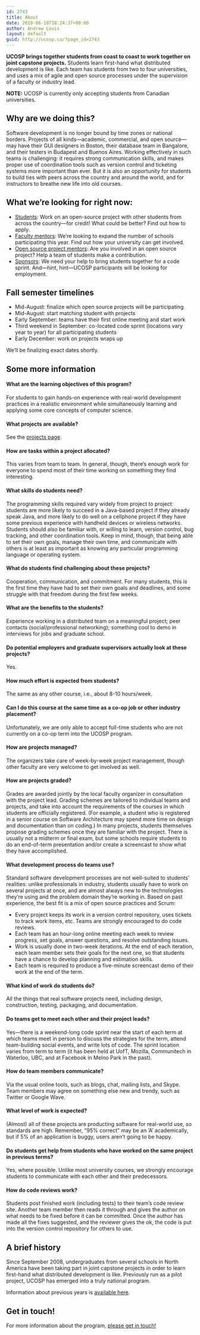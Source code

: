 ```yaml
---
id: 2743
title: About
date: 2010-06-18T18:24:37+00:00
author: Andrew Louis
layout: default
guid: http://ucosp.ca/?page_id=2743
---
```

**UCOSP brings together students from coast to coast to work together on joint capstone projects.** Students learn first-hand what distributed development is like. Each team has students from two to four universities, and uses a mix of agile and open source processes under the supervision of a faculty or industry lead.

**NOTE:** UCOSP is currently only accepting students from Canadian universities.

## Why are we doing this?

Software development is no longer bound by time zones or national borders. Projects of all kinds—academic, commercial, and open source—may have their GUI designers in Boston, their database team in Bangalore, and their testers in Budapest and Buenos Aires. Working effectively in such teams is challenging: it requires strong communication skills, and makes proper use of coordination tools such as version control and ticketing systems more important than ever. But it is also an opportunity for students to build ties with peers across the country and around the world, and for instructors to breathe new life into old courses.

## What we&#8217;re looking for right now:

  * [Students](http://ucosp.ca/for-students/): Work on an open-source project with other students from across the country—for credit! What could be better? Find out how to apply.
  * [Faculty mentors](http://ucosp.ca/for-faculty/): We&#8217;re looking to expand the number of schools participating this year. Find out how your university can get involved.
  * [Open source project mentors](http://ucosp.ca/for-open-source/): Are you involved in an open source project? Help a team of students make a contribution.
  * [Sponsors](http://ucosp.ca/for-sponsors/): We need your help to bring students together for a code sprint. And—hint, hint—UCOSP participants will be looking for employment.

## Fall semester timelines

  * Mid-August: finalize which open source projects will be participating
  * Mid-August: start matching student with projects
  * Early September: teams have their first online meeting and start work
  * Third weekend in September: co-located code sprint (locations vary year to year) for all participating students
  * Early December: work on projects wraps up

We&#8217;ll be finalizing exact dates shortly.

## Some more information

#### What are the learning objectives of this program?

For students to gain hands-on experience with real-world development practices in a realistic environment while simultaneously learning and applying some core concepts of computer science.

#### What projects are available?

See the [projects page](http://ucosp.ca/projects).

#### How are tasks within a project allocated?

This varies from team to team. In general, though, there’s enough work for everyone to spend most of their time working on something they find interesting.

#### What skills do students need?

The programming skills required vary widely from project to project: students are more likely to succeed in a Java-based project if they already speak Java, and more likely to do well on a cellphone project if they have some previous experience with handheld devices or wireless networks. Students should also be familiar with, or willing to learn, version control, bug tracking, and other coordination tools. Keep in mind, though, that being able to set their own goals, manage their own time, and communicate with others is at least as important as knowing any particular programming language or operating system.

#### What do students find challenging about these projects?

Cooperation, communication, and commitment. For many students, this is the first time they have had to set their own goals and deadlines, and some struggle with that freedom during the first few weeks.

#### What are the benefits to the students?

Experience working in a distributed team on a meaningful project; peer contacts (social/professional networking); something cool to demo in interviews for jobs and graduate school.

#### Do potential employers and graduate supervisors actually look at these projects?

Yes.

#### How much effort is expected from students?

The same as any other course, i.e., about 8-10 hours/week.

#### Can I do this course at the same time as a co-op job or other industry placement?

Unfortunately, we are only able to accept full-time students who are not currently on a co-op term into the UCOSP program.

#### How are projects managed?

The organizers take care of week-by-week project management, though other faculty are very welcome to get involved as well.

#### How are projects graded?

Grades are awarded jointly by the local faculty organizer in consultation with the project lead. Grading schemes are tailored to individual teams and projects, and take into account the requirements of the courses in which students are officially registered. (For example, a student who is registered in a senior course on Software Architecture may spend more time on design and documentation than on coding.) In many projects, students themselves propose grading schemes once they are familiar with the project. There is usually not a midterm or final exam, but some schools require students to do an end-of-term presentation and/or create a screencast to show what they have accomplished.

#### What development process do teams use?

Standard software development processes are not well-suited to students’ realities: unlike professionals in industry, students usually have to work on several projects at once, and are almost always new to the technologies they’re using and the problem domain they’re working in. Based on past experience, the best fit is a mix of open source practices and Scrum:

  * Every project keeps its work in a version control repository, uses tickets to track work items, etc. Teams are strongly encouraged to do code reviews.
  * Each team has an hour-long online meeting each week to review progress, set goals, answer questions, and resolve outstanding issues.
  * Work is usually done in two-week iterations. At the end of each iteration, each team member sets their goals for the next one, so that students have a chance to develop planning and estimation skills.
  * Each team is required to produce a five-minute screencast demo of their work at the end of the term.

#### What kind of work do students do?

All the things that real software projects need, including design, construction, testing, packaging, and documentation.

#### Do teams get to meet each other and their project leads?

Yes—there is a weekend-long code sprint near the start of each term at which teams meet in person to discuss the strategies for the term, attend team-building social events, and write lots of code. The sprint location varies from term to term (it has been held at UofT, Mozilla, Communitech in Waterloo, UBC, and at Facebook in Melno Park in the past).

#### How do team members communicate?

Via the usual online tools, such as blogs, chat, mailing lists, and Skype. Team members may agree on something else new and trendy, such as Twitter or Google Wave.

#### What level of work is expected?

(Almost) all of these projects are producting software for real-world use, so standards are high. Remember, “95% correct” may be an ‘A’ academically, but if 5% of an application is buggy, users aren’t going to be happy.

#### Do students get help from students who have worked on the same project in previous terms?

Yes, where possible. Unlike most university courses, we strongly encourage students to communicate with each other and their predecessors.

#### How do code reviews work?

Students post finished work (including tests) to their team’s code review site. Another team member then reads it through and gives the author on what needs to be fixed before it can be committed. Once the author has made all the fixes suggested, and the reviewer gives the ok, the code is put into the version control repository for others to use.

## A brief history

Since September 2008, undergraduates from several schools in North America have been taking part in joint capstone projects in order to learn first-hand what distributed development is like. Previously run as a pilot project, UCOSP has emerged into a truly national program.

Information about previous years is [available here](http://ucosp.wordpress.com/about/).

## Get in touch!

For more information about the program, [please get in touch!](mailto:info@ucosp.ca)